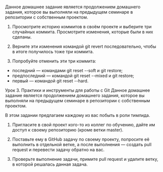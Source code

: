 # 
Данное домашнее задание является продолжением домашнего задания, которое вы выполняли на предыдущем семинаре в репозитории с собственным проектом.

1. Просмотрите историю коммитов в своём проекте и выберите три случайных коммита. Просмотрите изменения, которые были в них сделаны.

2. Верните эти изменения командой git revert последовательно, чтобы в итоге получилось тоже три коммита.

3. Попробуйте отменить эти три коммита:
* последний — командами git reset --soft и git restore;
* предпоследний — командой git reset --mixed и git restore;
* первый — командой git reset --hard.


Урок 3. Практики и инструменты для работы с Git
Данное домашнее задание является продолжением домашнего задания, которое вы выполняли на предыдущем семинаре в репозитории с собственным проектом.

В этом задании предлагаем каждому из вас побыть в роли тимлида.

1. Пригласите в свой проект кого-то из коллег по обучению, дайте им доступ к своему репозиторию (кроме ветки master).

2. Поставьте ему в GitHub задачу по своему проекту, попросите её выполнить в отдельной ветке, а после выполнения — создать pull request и перевести задачу обратно на вас.

3. Проверьте выполнение задачи, примите pull request и удалите ветку, в которой решалась данная задача.